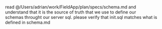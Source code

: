 read @/Users/adrian/work/FieldApp/plan/specs/schema.md and understand that it is the source of truth that we use to define  our            
schemas throught our server sql.  please verify that init.sql matches what is defined in schema.md 